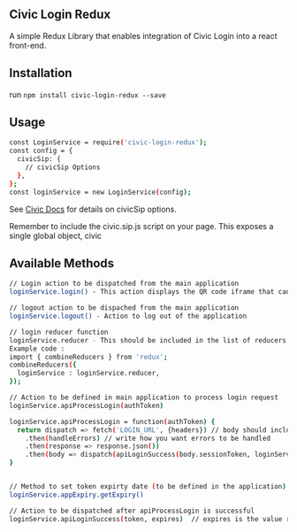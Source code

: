 ## Civic Login Redux

A simple Redux Library that enables integration of Civic Login into a react front-end.

## Installation

run `npm install civic-login-redux --save`
## Usage
```bash
const LoginService = require('civic-login-redux');
const config = {
  civicSip: {
    // civicSip Options
  },
};
const loginService = new LoginService(config);
```
See [Civic Docs](https://docs.civic.com/#GettingStarted) for details on civicSip options.

Remember to include the civic.sip.js script on your page. This exposes a single global object, civic



## Available Methods
``` bash
// Login action to be dispatched from the main application
loginService.login() - This action displays the QR code iframe that can be scanned using the mobile app

// logout action to be dispached from the main application
loginService.logout() - Action to log out of the application

// login reducer function
loginService.reducer - This should be included in the list of reducers of the main application
Example code :
import { combineReducers } from 'redux';
combineReducers({
  loginService : loginService.reducer,
});

// Action to be defined in main application to process login request
loginService.apiProcessLogin(authToken)

loginService.apiProcessLogin = function(authToken) {
  return dispatch => fetch('LOGIN_URL', {headers}) // body should include the authtoken
    .then(handleErrors) // write how you want errors to be handled
    .then(response => response.json())
    .then(body => dispatch(apiLoginSuccess(body.sessionToken, loginService.appService.getExpiry())));
}


// Method to set token expirty date (to be defined in the application)
loginService.appExpiry.getExpiry()

// Action to be dispatched after apiProcessLogin is successful 
loginService.apiLoginSuccess(token, expires)  // expires is the value returned from loginService.appExpiry.getExpiry()
```

